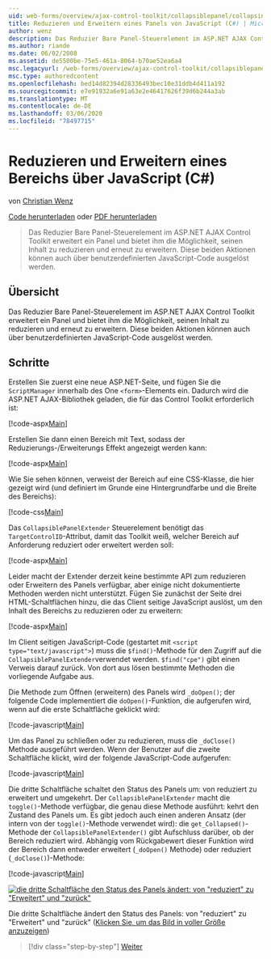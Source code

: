 ```yaml
---
uid: web-forms/overview/ajax-control-toolkit/collapsiblepanel/collapsing-and-expanding-a-panel-from-javascript-cs
title: Reduzieren und Erweitern eines Panels von JavaScript (C#) | Microsoft-Dokumentation
author: wenz
description: Das Reduzier Bare Panel-Steuerelement im ASP.NET AJAX Control Toolkit erweitert ein Panel und bietet ihm die Möglichkeit, seinen Inhalt zu reduzieren und zu erweitern...
ms.author: riande
ms.date: 06/02/2008
ms.assetid: de5500be-75e5-461a-8064-b70ae52ea6a4
msc.legacyurl: /web-forms/overview/ajax-control-toolkit/collapsiblepanel/collapsing-and-expanding-a-panel-from-javascript-cs
msc.type: authoredcontent
ms.openlocfilehash: bed14d82394d28336493bec10e31ddb4d411a192
ms.sourcegitcommit: e7e91932a6e91a63e2e46417626f39d6b244a3ab
ms.translationtype: MT
ms.contentlocale: de-DE
ms.lasthandoff: 03/06/2020
ms.locfileid: "78497715"
---
```

# <a name="collapsing-and-expanding-a-panel-from-javascript-c"></a>Reduzieren und Erweitern eines Bereichs über JavaScript (C#)

von [Christian Wenz](https://github.com/wenz)

[Code herunterladen](https://download.microsoft.com/download/8/a/a/8aab3c3e-de6f-463f-805c-5fda567eef6e/CollapsiblePanel1.cs.zip) oder [PDF herunterladen](https://download.microsoft.com/download/b/6/a/b6ae89ee-df69-4c87-9bfb-ad1eb2b23373/collapsiblepanel1CS.pdf)

> Das Reduzier Bare Panel-Steuerelement im ASP.NET AJAX Control Toolkit erweitert ein Panel und bietet ihm die Möglichkeit, seinen Inhalt zu reduzieren und erneut zu erweitern. Diese beiden Aktionen können auch über benutzerdefinierten JavaScript-Code ausgelöst werden.

## <a name="overview"></a>Übersicht

Das Reduzier Bare Panel-Steuerelement im ASP.NET AJAX Control Toolkit erweitert ein Panel und bietet ihm die Möglichkeit, seinen Inhalt zu reduzieren und erneut zu erweitern. Diese beiden Aktionen können auch über benutzerdefinierten JavaScript-Code ausgelöst werden.

## <a name="steps"></a>Schritte

Erstellen Sie zuerst eine neue ASP.NET-Seite, und fügen Sie die `ScriptManager` innerhalb des One `<form>`-Elements ein. Dadurch wird die ASP.NET AJAX-Bibliothek geladen, die für das Control Toolkit erforderlich ist:

[!code-aspx[Main](collapsing-and-expanding-a-panel-from-javascript-cs/samples/sample1.aspx)]

Erstellen Sie dann einen Bereich mit Text, sodass der Reduzierungs-/Erweiterungs Effekt angezeigt werden kann:

[!code-aspx[Main](collapsing-and-expanding-a-panel-from-javascript-cs/samples/sample2.aspx)]

Wie Sie sehen können, verweist der Bereich auf eine CSS-Klasse, die hier gezeigt wird (und definiert im Grunde eine Hintergrundfarbe und die Breite des Bereichs):

[!code-css[Main](collapsing-and-expanding-a-panel-from-javascript-cs/samples/sample3.css)]

Das `CollapsiblePanelExtender` Steuerelement benötigt das `TargetControlID`-Attribut, damit das Toolkit weiß, welcher Bereich auf Anforderung reduziert oder erweitert werden soll:

[!code-aspx[Main](collapsing-and-expanding-a-panel-from-javascript-cs/samples/sample4.aspx)]

Leider macht der Extender derzeit keine bestimmte API zum reduzieren oder Erweitern des Panels verfügbar, aber einige nicht dokumentierte Methoden werden nicht unterstützt. Fügen Sie zunächst der Seite drei HTML-Schaltflächen hinzu, die das Client seitige JavaScript auslöst, um den Inhalt des Bereichs zu reduzieren oder zu erweitern:

[!code-aspx[Main](collapsing-and-expanding-a-panel-from-javascript-cs/samples/sample5.aspx)]

Im Client seitigen JavaScript-Code (gestartet mit `<script type="text/javascript">`) muss die `$find()`-Methode für den Zugriff auf die `CollapsiblePanelExtender`verwendet werden. `$find("cpe")` gibt einen Verweis darauf zurück. Von dort aus lösen bestimmte Methoden die vorliegende Aufgabe aus.

Die Methode zum Öffnen (erweitern) des Panels wird `_doOpen()`; der folgende Code implementiert die `doOpen()`-Funktion, die aufgerufen wird, wenn auf die erste Schaltfläche geklickt wird:

[!code-javascript[Main](collapsing-and-expanding-a-panel-from-javascript-cs/samples/sample6.js)]

Um das Panel zu schließen oder zu reduzieren, muss die `_doClose()` Methode ausgeführt werden. Wenn der Benutzer auf die zweite Schaltfläche klickt, wird der folgende JavaScript-Code aufgerufen:

[!code-javascript[Main](collapsing-and-expanding-a-panel-from-javascript-cs/samples/sample7.js)]

Die dritte Schaltfläche schaltet den Status des Panels um: von reduziert zu erweitert und umgekehrt. Der `CollapsiblePanelExtender` macht die `toggle()`-Methode verfügbar, die genau diese Methode ausführt: kehrt den Zustand des Panels um. Es gibt jedoch auch einen anderen Ansatz (der intern von der `toggle()`-Methode verwendet wird): die `get_Collapsed()`-Methode der `CollapsiblePanelExtender()` gibt Aufschluss darüber, ob der Bereich reduziert wird. Abhängig vom Rückgabewert dieser Funktion wird der Bereich dann entweder erweitert (`_doOpen()` Methode) oder reduziert (`_doClose()`)-Methode:

[!code-javascript[Main](collapsing-and-expanding-a-panel-from-javascript-cs/samples/sample8.js)]

[![die dritte Schaltfläche den Status des Panels ändert: von "reduziert" zu "Erweitert" und "zurück"](collapsing-and-expanding-a-panel-from-javascript-cs/_static/image2.png)](collapsing-and-expanding-a-panel-from-javascript-cs/_static/image1.png)

Die dritte Schaltfläche ändert den Status des Panels: von "reduziert" zu "Erweitert" und "zurück" ([Klicken Sie, um das Bild in voller Größe anzuzeigen](collapsing-and-expanding-a-panel-from-javascript-cs/_static/image3.png))

> [!div class="step-by-step"]
> [Weiter](collapsing-and-expanding-a-panel-from-javascript-vb.md)
